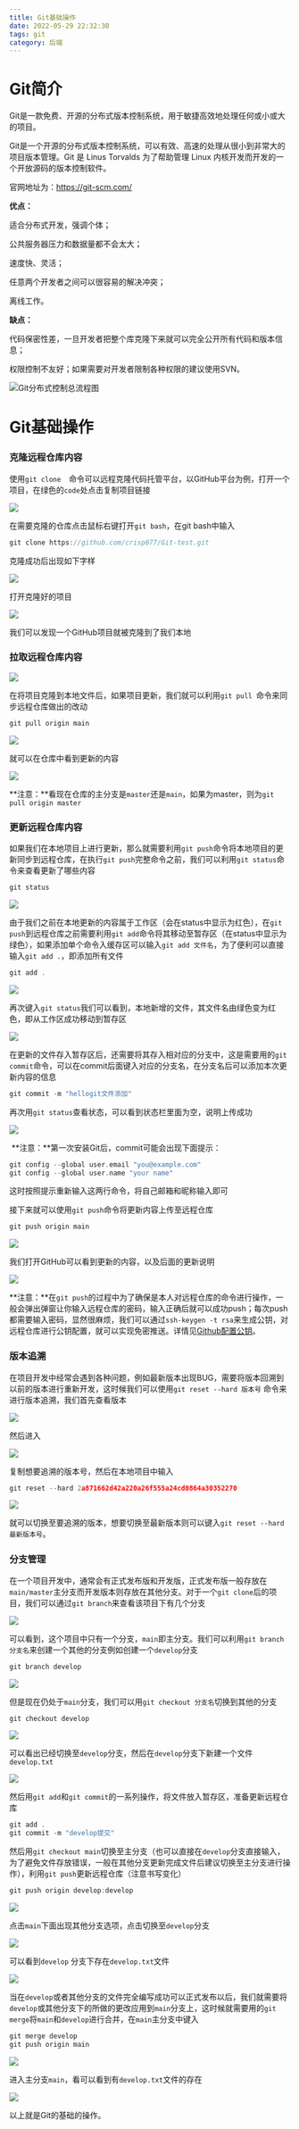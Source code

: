 ```yaml
---
title: Git基础操作
date: 2022-05-29 22:32:30
tags: git
category: 后端
---
```


# Git简介 #

Git是一款免费、开源的分布式版本控制系统，用于敏捷高效地处理任何或小或大的项目。

Git是一个开源的分布式版本控制系统，可以有效、高速的处理从很小到非常大的项目版本管理。Git 是 Linus Torvalds 为了帮助管理 Linux 内核开发而开发的一个开放源码的版本控制软件。

官网地址为：https://git-scm.com/

**优点：**

适合分布式开发，强调个体；

公共服务器压力和数据量都不会太大；

速度快、灵活；

任意两个开发者之间可以很容易的解决冲突；

离线工作。

**缺点：**

代码保密性差，一旦开发者把整个库克隆下来就可以完全公开所有代码和版本信息；

权限控制不友好；如果需要对开发者限制各种权限的建议使用SVN。

![Git分布式控制总流程图](http://rco7kpoyg.hn-bkt.clouddn.com/flowchart.png)

# Git基础操作 #

### 克隆远程仓库内容

​	使用`git clone  `命令可以远程克隆代码托管平台，以GitHub平台为例，打开一个项目，在绿色的`code`处点击复制项目链接

![](http://rco7kpoyg.hn-bkt.clouddn.com/gitcode.png)

在需要克隆的仓库点击鼠标右键打开`git bash`，在git bash中输入

```cpp
git clone https://github.com/crisp077/Git-test.git
```

<!--more-->

克隆成功后出现如下字样

![](http://rco7kpoyg.hn-bkt.clouddn.com/gitclone.png)

打开克隆好的项目

![](http://rco7kpoyg.hn-bkt.clouddn.com/happen1.png)

我们可以发现一个GitHub项目就被克隆到了我们本地

### 拉取远程仓库内容

![](http://rco7kpoyg.hn-bkt.clouddn.com/change1.png)

​	在将项目克隆到本地文件后，如果项目更新，我们就可以利用`git pull `命令来同步远程仓库做出的改动

```cpp
git pull origin main
```

![](http://rco7kpoyg.hn-bkt.clouddn.com/gitpull1.png)

就可以在仓库中看到更新的内容

![](http://rco7kpoyg.hn-bkt.clouddn.com/happen2.png)

​	**注意：**看现在仓库的主分支是`master`还是`main`，如果为master，则为`git pull origin master`

### 更新远程仓库内容

​	如果我们在本地项目上进行更新，那么就需要利用`git push`命令将本地项目的更新同步到远程仓库，在执行`git push`完整命令之前，我们可以利用`git status`命令来查看更新了哪些内容

```cpp
git status
```



![](http://rco7kpoyg.hn-bkt.clouddn.com/gitstatus.png)

由于我们之前在本地更新的内容属于工作区（会在status中显示为红色），在`git push`到远程仓库之前需要利用`git add`命令将其移动至暂存区（在status中显示为绿色），如果添加单个命令入缓存区可以输入`git add 文件名`，为了便利可以直接输入`git add .`，即添加所有文件

```cpp
git add .
```



![](http://rco7kpoyg.hn-bkt.clouddn.com/gitadd.png)

再次键入`git status`我们可以看到，本地新增的文件，其文件名由绿色变为红色，即从工作区成功移动到暂存区

![](http://rco7kpoyg.hn-bkt.clouddn.com/gitstatus2.png)

在更新的文件存入暂存区后，还需要将其存入相对应的分支中，这是需要用的`git commit`命令，可以在commit后面键入对应的分支名，在分支名后可以添加本次更新内容的信息

```cpp
git commit -m "hellogit文件添加"
```

再次用`git status`查看状态，可以看到状态栏里面为空，说明上传成功

![](http://rco7kpoyg.hn-bkt.clouddn.com/gitcommit.png)

​	**注意：**第一次安装Git后，commit可能会出现下面提示：

```cpp
git config --global user.email "you@example.com"
git config --global user.name "your name"
```

这时按照提示重新输入这两行命令，将自己邮箱和昵称输入即可

接下来就可以使用`git push`命令将更新内容上传至远程仓库

```cpp
git push origin main
```

![](http://rco7kpoyg.hn-bkt.clouddn.com/gitpush.png)

我们打开GitHub可以看到更新的内容，以及后面的更新说明

![](http://rco7kpoyg.hn-bkt.clouddn.com/hellogitshow.png)

​	**注意：**在`git push`的过程中为了确保是本人对远程仓库的命令进行操作，一般会弹出弹窗让你输入远程仓库的密码，输入正确后就可以成功push；每次push都需要输入密码，显然很麻烦，我们可以通过`ssh-keygen -t rsa`来生成公钥，对远程仓库进行公钥配置，就可以实现免密推送。详情见[Github配置公钥](https://blog.csdn.net/redrose2100/article/details/121668161)。

### 版本追溯

​	在项目开发中经常会遇到各种问题，例如最新版本出现BUG，需要将版本回溯到以前的版本进行重新开发，这时候我们可以使用`git reset --hard 版本号` 命令来进行版本追溯，我们首先查看版本

![](http://rco7kpoyg.hn-bkt.clouddn.com/reset1.png)

然后进入

![](http://rco7kpoyg.hn-bkt.clouddn.com/reset2.png)

复制想要追溯的版本号，然后在本地项目中输入

```cpp
git reset --hard 2a871662d42a220a26f555a24cd0864a30352270
```

![](http://rco7kpoyg.hn-bkt.clouddn.com/reset3.png)

就可以切换至要追溯的版本，想要切换至最新版本则可以键入`git reset --hard 最新版本号`。

### 分支管理

​	在一个项目开发中，通常会有正式发布版和开发版，正式发布版一般存放在`main/master`主分支而开发版本则存放在其他分支。对于一个`git clone`后的项目，我们可以通过`git branch`来查看该项目下有几个分支

![](http://rco7kpoyg.hn-bkt.clouddn.com/gitbranch.png)

可以看到，这个项目中只有一个分支，`main`即主分支。我们可以利用`git branch 分支名`来创建一个其他的分支例如创建一个`develop`分支

```cpp
git branch develop
```

![](http://rco7kpoyg.hn-bkt.clouddn.com/gitbranch2.png)

但是现在仍处于`main`分支，我们可以用`git checkout 分支名`切换到其他的分支

```cpp
git checkout develop
```

![](http://rco7kpoyg.hn-bkt.clouddn.com/gitbranch3.png)

可以看出已经切换至`develop`分支，然后在`develop`分支下新建一个文件`develop.txt`

![](http://rco7kpoyg.hn-bkt.clouddn.com/gitbranch4.png)

然后用`git add`和`git commit`的一系列操作，将文件放入暂存区，准备更新远程仓库

```cpp
git add .
git commit -m "develop提交"
```

然后用`git checkout main`切换至主分支（也可以直接在`develop`分支直接输入，为了避免文件存放错误，一般在其他分支更新完成文件后建议切换至主分支进行操作），利用`git push`更新远程仓库（注意书写变化）

```cpp
git push origin develop:develop
```

![](http://rco7kpoyg.hn-bkt.clouddn.com/develop.png)

点击`main`下面出现其他分支选项，点击切换至`develop`分支

![](http://rco7kpoyg.hn-bkt.clouddn.com/develop2.png)

可以看到`develop` 分支下存在`develop.txt`文件

![](http://rco7kpoyg.hn-bkt.clouddn.com/develop3.png)

当在`develop`或者其他分支的文件完全编写成功可以正式发布以后，我们就需要将`develop`或其他分支下的所做的更改应用到`main`分支上，这时候就需要用的`git merge`将`main`和`develop`进行合并，在`main`主分支中键入

```cpp
git merge develop
git push origin main
```

![](http://rco7kpoyg.hn-bkt.clouddn.com/develop4.png)

进入主分支`main`，看可以看到有`develop.txt`文件的存在

![](http://rco7kpoyg.hn-bkt.clouddn.com/develop5.png)

以上就是Git的基础的操作。
